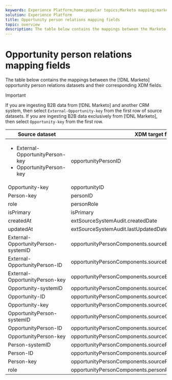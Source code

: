 ```yaml
---
keywords: Experience Platform;home;popular topics;Marketo mapping;marketo mapping
solution: Experience Platform
title: Opportunity person relations mapping fields
topic: overview
description: The table below contains the mappings between the Marketo Opportunity person relations datasets and their corresponding XDM fields.
---
```


# Opportunity person relations mapping fields

The table below contains the mappings between the [!DNL Marketo] opportunity person relations datasets and their corresponding XDM fields.

>[!IMPORTANT]
>
>If you are ingesting B2B data from [!DNL Marketo] and another CRM system, then select `External-Opportunity-key` from the first row of source datasets. If you are ingesting B2B data exclusively from [!DNL Marketo], then select `Opportunity-key` from the first row.

| Source dataset | XDM target field |
| -------------- | ---------------- |
| <ul><li>External-OpportunityPerson-key</li><li>OpportunityPerson-key</li></ul> | opportunityPersonID |
| Opportunity-key | opportunityID |
| Person-key | personID |
| role | personRole |
| isPrimary | isPrimary |
| createdAt | extSourceSystemAudit.createdDate |
| updatedAt | extSourceSystemAudit.lastUpdatedDate |
| External-OpportunityPerson-systemID | opportunityPersonComponents.sourceExternalID.systemID |
| External-OpportunityPerson-ID | opportunityPersonComponents.sourceExternalID.ID |
| External-OpportunityPerson-key | opportunityPersonComponents.sourceExternalID.key |
| Opportunity-systemID | opportunityPersonComponents.sourceOpportunityID.systemID |
| Opportunity-ID | opportunityPersonComponents.sourceOpportunityID.ID |
| Opportunity-key | opportunityPersonComponents.sourceOpportunityID.key |
| OpportunityPerson-systemID | opportunityPersonComponents.sourceOpportunityPersonID.systemID |
| OpportunityPerson-ID | opportunityPersonComponents.sourceOpportunityPersonID.ID |
| OpportunityPerson-key | opportunityPersonComponents.sourceOpportunityPersonID.key |
| Person-systemID | opportunityPersonComponents.sourcePersonID.systemID |
| Person-ID | opportunityPersonComponents.sourcePersonID.ID |
| Person-key | opportunityPersonComponents.sourcePersonID.key |
| role | opportunityPersonComponents.personRole |